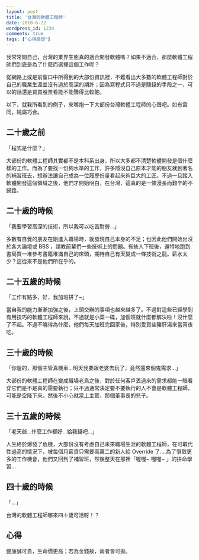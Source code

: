 ```yaml
---
layout: post
title: '台灣的軟體工程師'
date: 2010-6-22
wordpress_id: 1239
comments: true
tags: ["心得感想"]
---
```


我常常問自己，台灣的業界生態真的適合開發軟體嗎？如果不適合，那麼軟體工程師們到底是為了什麼而選擇這個工作呢？

從網路上或是前輩口中所得到的大部份資訊裡，不難看出大多數的軟體工程師對於自己的職業生涯並沒有過於高深的期許；因為寫程式只不過是賺錢的手段之一，可以的話還是買買股票看能不能賺得比較飽。

以下，就我所看到的例子，來嘴炮一下大部份台灣軟體工程師的心聲吧。如有雷同，純屬巧合。

<!--more-->

## 二十歲之前

「程式是什麼？」

大部份的軟體工程師其實都不是本科系出身，所以大多都不清楚軟體開發是個什麼樣的工作。而為了要找一份夠水準的工作，許多隱沒自己原本才能的朋友就到著名的補習班去，想辦法讓自己成為一位履歷份量看起來夠巨大的工匠。不過一旦踏入軟體開發這個領域之後，他們才開始明白，在台灣，這真的是一條漫長而艱辛的不歸路。

## 二十歲的時候

「我要學習高深的技術，所以我可以吃苦耐勞...」

多數有自覺的朋友在剛進入職場時，就發現自己本身的不足；也因此他們開始出沒於各大論壇或 BBS ，請教前輩們一些技術上的問題。有些人下班後，還特地跑到書局買一堆參考書籍堆滿自己的床頭，期待自己有天變成一條技術之龍。薪水太少？這從來不是他們所在乎的。

##   二十五歲的時候

「工作有點多，好，我加班拼了~」

當自我的能力漸漸加強之後，上頭交辦的事項也越來越多了。不過對這些已經學到有用技巧的軟體工程師來說，不過就是小菜一碟，加個班就什麼都解決啦！沒什麼了不起。不過不曉得為什麼，他們每天加班完回家後，特別愛買些豬肝湯來當宵夜吃。

##   三十歲的時候

「你爸的，那個主管真機車...明天我要跟老婆去玩了，竟然還來個鬼需求...」

大部份的軟體工程師在變成職場老鳥之後，對於任何客戶丟過來的需求都能一眼看穿它們是不是真的需要執行；只不過通常決定要不要執行的人不會是軟體工程師，可能是空降下來，然後不小心就當上主管，那個董事長的兒子。

##   三十五歲的時候

「老天爺...什麼工作都好...給我錢吧...」

人生終於爆發了危機，大部份沒有考慮自己未來職場生涯的軟體工程師，在可取代性過高的情況下，被每個月薪資只需要兩萬二的新人給 Override 了....為了爭取更多的工作機會，他們又回到了補習班，然後整天在那裡「喔喔~ 喔喔~ 」的拼命學習...

##   四十歲的時候

「...」

台灣的軟體工程師哪來四十歲可活呀！？

## 心得

健康誠可貴，生命價更高；若為金錢故，兩者皆可拋。
